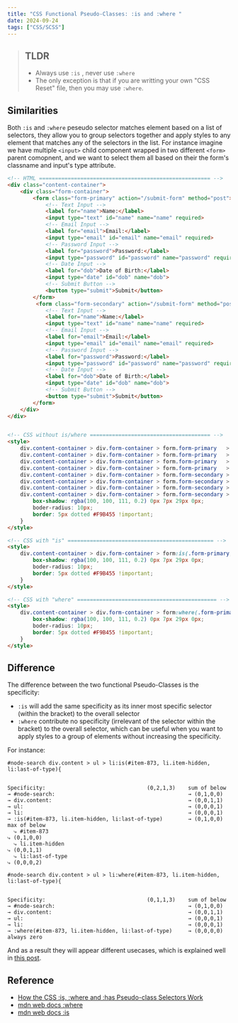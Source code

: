 ```yaml
---
title: "CSS Functional Pseudo-Classes: :is and :where "
date: 2024-09-24
tags: ["CSS/SCSS"]
---
```






>   ##  **TLDR**
>
>   -   Always use `:is` , never use `:where`
>   -   The only exception is that if you are writting your own "CSS Reset" file, then you may use `:where`.





## Similarities

Both `:is` and `:where` peseudo selector matches element based on a list of selectors, they allow you to group selectors together and apply styles to any element that matches any of the selectors in the list. For instance imagine we have multiple `<input>` child component wrapped in two different `<form>` parent comopnent, and we want to select them all based on their the form's classname and input's type attribute.

```html
<!-- HTML ====================================================== -->
<div class="content-container">
    <div class="form-container">
        <form class="form-primary" action="/submit-form" method="post">
            <!-- Text Input -->
            <label for="name">Name:</label>
            <input type="text" id="name" name="name" required>
            <!-- Email Input -->
            <label for="email">Email:</label>
            <input type="email" id="email" name="email" required>
            <!-- Password Input -->
            <label for="password">Password:</label>
            <input type="password" id="password" name="password" required>
            <!-- Date Input -->
            <label for="dob">Date of Birth:</label>
            <input type="date" id="dob" name="dob">
            <!-- Submit Button -->
            <button type="submit">Submit</button>
        </form>
         <form class="form-secondary" action="/submit-form" method="post">
            <!-- Text Input -->
            <label for="name">Name:</label>
            <input type="text" id="name" name="name" required>
            <!-- Email Input -->
            <label for="email">Email:</label>
            <input type="email" id="email" name="email" required>
            <!-- Password Input -->
            <label for="password">Password:</label>
            <input type="password" id="password" name="password" required>
            <!-- Date Input -->
            <label for="dob">Date of Birth:</label>
            <input type="date" id="dob" name="dob">
            <!-- Submit Button -->
            <button type="submit">Submit</button>
        </form>
    </div>
</div>


<!-- CSS without is/where ====================================== -->
<style>
	div.content-container > div.form-container > form.form-primary   > input[for="name"],
    div.content-container > div.form-container > form.form-primary   > input[for="email"],
    div.content-container > div.form-container > form.form-primary   > input[for="password"],
    div.content-container > div.form-container > form.form-primary   > input[for="date"],
    div.content-container > div.form-container > form.form-secondary > input[for="name"],
    div.content-container > div.form-container > form.form-secondary > input[for="email"],
    div.content-container > div.form-container > form.form-secondary > input[for="password"],
    div.content-container > div.form-container > form.form-secondary > input[for="date"] {
    	box-shadow: rgba(100, 100, 111, 0.2) 0px 7px 29px 0px;
		boder-radius: 10px;
    	border: 5px dotted #F9B455 !important;
    }
</style>

<!-- CSS with "is" ============================================== -->
<style>
	div.content-container > div.form-container > form:is(.form-primary,.form-secondary) > input:is([for="name"], [for="email"], [for="password"], [for="date"]) {
    	box-shadow: rgba(100, 100, 111, 0.2) 0px 7px 29px 0px;
		boder-radius: 10px;
    	border: 5px dotted #F9B455 !important;
    }
</style>

<!-- CSS with "where" ============================================ -->
<style>
	div.content-container > div.form-container > form:where(.form-primary,.form-secondary) > input:where([for="name"], [for="email"], [for="password"], [for="date"]) {
    	box-shadow: rgba(100, 100, 111, 0.2) 0px 7px 29px 0px;
		boder-radius: 10px;
    	border: 5px dotted #F9B455 !important;
    }
</style>
```



## Difference

The difference between the two functional Pseudo-Classes is the specificity:

-   `:is` will add the same specificity as its inner most specific selector (within the bracket) to the overall selector
-   `:where` contribute no specificity (irrelevant of the selector within the bracket) to the overall selector, which can be useful when you want to apply styles to a group of elements without increasing the specificity.

For instance:

```
#node-search div.content > ul > li:is(#item-873, li.item-hidden, li:last-of-type){


Specificity:                                (0,2,1,3)    sum of below
→ #node-search:                                          → (0,1,0,0)
→ div.content:                                           → (0,0,1,1)
→ ul:                                                    → (0,0,0,1)
→ li:                                                    → (0,0,0,1)
→ :is(#item-873, li.item-hidden, li:last-of-type)        → (0,1,0,0)    max of below
  ⤷ #item-873                                                            ⤷ (0,1,0,0)
  ⤷ li.item-hidden                                                       ⤷ (0,0,1,1)
  ⤷ li:last-of-type                                                      ⤷ (0,0,0,2)
```

```
#node-search div.content > ul > li:where(#item-873, li.item-hidden, li:last-of-type){


Specificity:                                (0,1,1,3)    sum of below
→ #node-search:                                          → (0,1,0,0)
→ div.content:                                           → (0,0,1,1)
→ ul:                                                    → (0,0,0,1)
→ li:                                                    → (0,0,0,1)
→ :where(#item-873, li.item-hidden, li:last-of-type)     → (0,0,0,0)    always zero
```

And as a result they will appear different usecases, which is explained well in [this post](https://www.sitepoint.com/css-is-where-has-pseudo-class-selectors/).













## Reference
- [How the CSS :is, :where and :has Pseudo-class Selectors Work](https://www.sitepoint.com/css-is-where-has-pseudo-class-selectors/)
- [mdn web docs :where](https://developer.mozilla.org/en-US/docs/Web/CSS/:where)
- [mdn web docs :is](https://developer.mozilla.org/en-US/docs/Web/CSS/:is)